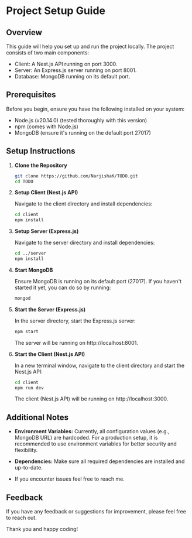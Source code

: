 # Project Setup Guide

## Overview
This guide will help you set up and run the project locally. The project consists of two main components:

- Client: A Nest.js API running on port 3000.
- Server: An Express.js server running on port 8001.
- Database: MongoDB running on its default port.

## Prerequisites
Before you begin, ensure you have the following installed on your system:

- Node.js (v20.14.0) (tested thoroughly with this version)
- npm (comes with Node.js)
- MongoDB (ensure it's running on the default port 27017)

## Setup Instructions
1. **Clone the Repository**

    ```bash
    git clone https://github.com/NarjishaK/TODO.git
    cd TODO
    ```

2. **Setup Client (Nest.js API)**

    Navigate to the client directory and install dependencies:

    ```bash
    cd client
    npm install
    ```

3. **Setup Server (Express.js)**

    Navigate to the server directory and install dependencies:

    ```bash
    cd ../server
    npm install
    ```

4. **Start MongoDB**

    Ensure MongoDB is running on its default port (27017). If you haven't started it yet, you can do so by running:

    ```bash
    mongod
    ```

5. **Start the Server (Express.js)**

    In the server directory, start the Express.js server:

    ```bash
    npm start
    ```

    The server will be running on http://localhost:8001.

6. **Start the Client (Nest.js API)**

    In a new terminal window, navigate to the client directory and start the Nest.js API:

    ```bash
    cd client
    npm run dev
    ```

    The client (Nest.js API) will be running on http://localhost:3000.


## Additional Notes
- **Environment Variables:** Currently, all configuration values (e.g., MongoDB URL) are hardcoded. For a production setup, it is recommended to use environment variables for better security and flexibility.

- **Dependencies:** Make sure all required dependencies are installed and up-to-date.


- If you encounter issues feel free to reach me.

## Feedback
If you have any feedback or suggestions for improvement, please feel free to reach out.

Thank you and happy coding!
